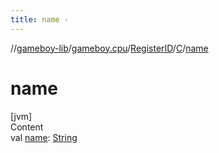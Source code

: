 ```yaml
---
title: name -
---
```

//[gameboy-lib](../../../index.md)/[gameboy.cpu](../../index.md)/[RegisterID](../index.md)/[C](index.md)/[name](name.md)



# name  
[jvm]  
Content  
val [name](name.md): [String](https://kotlinlang.org/api/latest/jvm/stdlib/kotlin/-string/index.html)  



